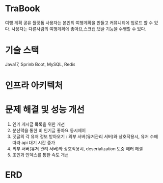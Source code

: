 # TraBook
여행 계획 공유 플랫폼
사용자는 본인의 여행계획을 만들고 커뮤니티에 업로드 할 수 있다.
사용자는 다른사람의 여행계획에 좋아요,스크랩,댓글 기능을 수행할 수 있다.

# 기술 스택
Java17, Sprinb Boot, MySQL, Redis

# 인프라 아키텍처

# 문제 해결 및 성능 개선
1. 인기 게시글 목록을 위한 개선
2. 분산락을 통한 비 인기글 좋아요 동시제어
3. 댓글의 각 유저 정보 받아오기 : 외부 서버(유저관리 서버)와 상호작용시, 유저 수에 따라 api 대기 시간 증가
4. 외부 서버(유저 관리 서버)와 상호작용시, deserialization 도중 에러 해결
5. 조인과 인덱스를 통한 속도 개선
   

# ERD



